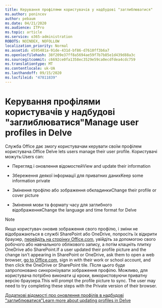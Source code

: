 ```yaml
---
title: Керування профілями користувачів у надбудові "заглиблюватися"
ms.author: ponincev
author: pebaum
ms.date: 04/21/2020
ms.audience: ITPro
ms.topic: article
ms.service: o365-administration
ROBOTS: NOINDEX, NOFOLLOW
localization_priority: Normal
ms.assetid: e595481a-91de-431d-bf86-d7610ff3b6a7
ms.openlocfilehash: 38f209e37ff8a5694ae59f7b7b85e1d439d88a3c
ms.sourcegitcommit: c6692ce0fa1358ec3529e59ca0ecdfdea4cdc759
ms.translationtype: MT
ms.contentlocale: uk-UA
ms.lasthandoff: 09/15/2020
ms.locfileid: "47811839"
---
```

# <a name="manage-user-profiles-in-delve"></a><span data-ttu-id="f4428-102">Керування профілями користувачів у надбудові "заглиблюватися"</span><span class="sxs-lookup"><span data-stu-id="f4428-102">Manage user profiles in Delve</span></span>

<span data-ttu-id="f4428-103">Служба Office дає змогу користувачам керувати своїм профілем користувача.</span><span class="sxs-lookup"><span data-stu-id="f4428-103">Office Delve lets users manage their user profile.</span></span> <span data-ttu-id="f4428-104">Користувачі можуть:</span><span class="sxs-lookup"><span data-stu-id="f4428-104">Users can:</span></span>
  
- <span data-ttu-id="f4428-105">Перегляд і оновлення відомостей</span><span class="sxs-lookup"><span data-stu-id="f4428-105">View and update their information</span></span>
    
- <span data-ttu-id="f4428-106">Збереження деякої інформації для приватних даних</span><span class="sxs-lookup"><span data-stu-id="f4428-106">Keep some information private</span></span>
    
- <span data-ttu-id="f4428-107">Змінення профілю або зображення обкладинки</span><span class="sxs-lookup"><span data-stu-id="f4428-107">Change their profile or cover picture</span></span>
    
- <span data-ttu-id="f4428-108">Змінення мови та формату часу для заглибного відображення</span><span class="sxs-lookup"><span data-stu-id="f4428-108">Change the language and time format for Delve</span></span>
    
> [!NOTE]
> <span data-ttu-id="f4428-109">Якщо користувач оновив зображення свого профілю, і зміни не відображаються в службі SharePoint або OneDrive, попросіть їх відкрити браузер, [перейдіть на сторінку Office.com](https://www.office.com), увійдіть за допомогою свого робочого або навчального облікового запису, а потім клацніть плитку OneDrive або SharePoint.</span><span class="sxs-lookup"><span data-stu-id="f4428-109">If a user updated their profile picture and the change isn't appearing in SharePoint or OneDrive, ask them to open a web browser, [go to Office.com](https://www.office.com), sign in with their work or school account, and then click the OneDrive or SharePoint tile.</span></span> <span data-ttu-id="f4428-110">Після цього буде запропоновано синхронізувати зображення профілю. Можливо, для користувача потрібно виконати ці кроки, використовуючи приватну версію браузера.</span><span class="sxs-lookup"><span data-stu-id="f4428-110">This will prompt the profile picture to sync. The user may need to try completing these steps with the Private version of their browser.</span></span> 
  
[<span data-ttu-id="f4428-111">Додаткові відомості про оновлення профілів в надбудові "заглиблюватися"</span><span class="sxs-lookup"><span data-stu-id="f4428-111">Learn more about updating profiles in Delve</span></span>](https://go.microsoft.com/fwlink/?linkid=735070)
  

